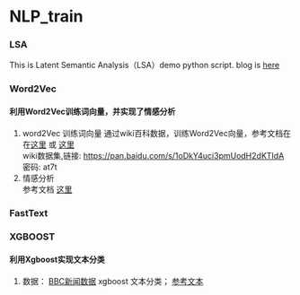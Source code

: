 # NLP_train

### LSA
This is Latent Semantic Analysis（LSA）demo python script. blog is [here](http://blog.csdn.net/SA14023053/article/details/51702052)

### Word2Vec
#### 利用Word2Vec训练词向量，并实现了情感分析
1. word2Vec 训练词向量
通过wiki百科数据，训练Word2Vec向量，参考文档在在[这里](https://zhuanlan.zhihu.com/p/82022962) 或 [这里](https://www.jianshu.com/p/ec27062bd453)<br>
wiki数据集,链接: https://pan.baidu.com/s/1oDkY4uci3pmUodH2dKTIdA  密码: at7t
2. 情感分析<br>
参考文档 [这里](https://github.com/AimeeLee77/senti_analysis)

### FastText


### XGBOOST
#### 利用Xgboost实现文本分类
1. 数据：
    [BBC新闻数据](https://www.kaggle.com/yufengdev/bbc-fulltext-and-category)
    xgboost 文本分类；
    [参考文本](https://zhuanlan.zhihu.com/p/77005593)
